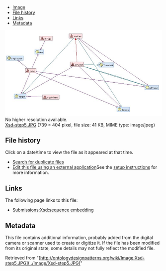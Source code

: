 * [Image](../Image/Xsd-step5.JPG#file)
* [File history](../Image/Xsd-step5.JPG#filehistory)
* [Links](../Image/Xsd-step5.JPG#filelinks)
* [Metadata](../Image/Xsd-step5.JPG#metadata)

[![Image:Xsd-step5.JPG](../images/b/b4/Xsd-step5.JPG)](../images/b/b4/Xsd-step5.JPG)  
No higher resolution available.  
[Xsd-step5.JPG](../images/b/b4/Xsd-step5.JPG)‎ (739 × 404 pixel, file size: 41 KB, MIME type: image/jpeg)

## File history

Click on a date/time to view the file as it appeared at that time.



  
* [Search for duplicate files](http://ontologydesignpatterns.org/wiki/Special:FileDuplicateSearch/Xsd-step5.JPG "Special:FileDuplicateSearch/Xsd-step5.JPG")
* [Edit this file using an external application](http://ontologydesignpatterns.org/wiki/index.php?title=Image:Xsd-step5.JPG&action=edit&externaledit=true&mode=file "Image:Xsd-step5.JPG")See the [setup instructions](http://www.mediawiki.org/wiki/Manual:External_editors "http://www.mediawiki.org/wiki/Manual:External_editors") for more information.

## Links



The following page links to this file:


* [Submissions:Xsd:sequence embedding](../Submissions/Xsd/sequence_embedding "Submissions:Xsd:sequence embedding")

## Metadata


This file contains additional information, probably added from the digital camera or scanner used to create or digitize it.
If the file has been modified from its original state, some details may not fully reflect the modified file.




Retrieved from "[http://ontologydesignpatterns.org/wiki/Image:Xsd-step5.JPG](../Image/Xsd-step5.JPG)"
